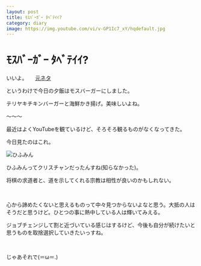 ```yaml
---
layout: post
title: ﾓｽﾊﾞｰｶﾞｰ ﾀﾍﾞﾃｲｲ?
category: diary
image: https://img.youtube.com/vi/v-GP1Ic7_xY/hqdefault.jpg
---
```


# ﾓｽﾊﾞｰｶﾞｰ ﾀﾍﾞﾃｲｲ?

いいよ。　　[元ネタ](https://hayabusa.5ch.net/test/read.cgi/news4vip/1343988290/?ref=pc_watch_description)

というわけで今日の夕飯はモスバーガーにしました。

テリヤキチキンバーガーと海鮮かき揚げ。美味しいよね。

〜〜〜

最近はよくYouTubeを観ているけど、そろそろ観るものがなくなってきた。

今日見たのはこれ。

<img src="https://img.youtube.com/vi/v-GP1Ic7_xY/hqdefault.jpg" alt="ひふみん">

ひふみんってクリスチャンだったんすね(知らなかった)。

将棋の求道者と、道を示してくれる宗教は相性が良いのかもしれない。

 

心から諦めたくないと思えるものって中々見つからないよなと思う。大抵の人はそうだと思うけど。ひとつの事に熱中している人は輝いてみえる。

ジョブチェンジして割と近づいている感じはするけど、今後も自分が続けたいと思うものを取捨選択していきたいっすね。

 

じゃあそれで(＝ω＝.)